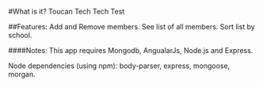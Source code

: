 #What is it?
Toucan Tech Tech Test


##Features:
Add and Remove members.
See list of all members.
Sort list by school.


####Notes:
This app requires Mongodb, AngualarJs, Node.js and Express.

Node dependencies (using npm): body-parser, express, mongoose, morgan.
